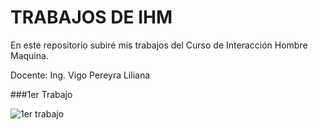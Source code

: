 # TRABAJOS DE IHM

En este repositorio subiré mis trabajos del Curso de Interacción Hombre Maquina.

Docente: Ing. Vigo Pereyra Liliana

###1er Trabajo

![1er trabajo](imagenes/tareaihm.PNG)

